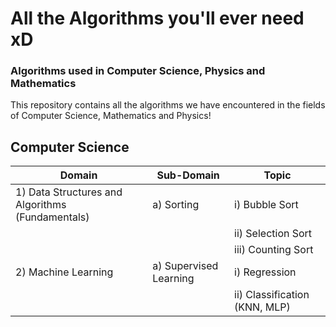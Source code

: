 # All the Algorithms you'll ever need xD
### Algorithms used in Computer Science, Physics and Mathematics

This repository contains all the algorithms we have encountered in the fields of Computer Science, Mathematics and Physics!


## Computer Science
<p>

<!--
(I) Basic - <br>
    1) Bubble Sort <br>
    2) Selection Sort <br>
    3) Counting Sort <br>
    4) Graph Traversal <br>
        i) Breadth First Search <br>
        ii) Depth First Search <br>
<b><i>1) Data Structures and Algorithms (Fundamentals)</i></b>
<ol>
    <li><i>a) Sorting -</i>
        <ol>
-->

<table>
    <thead>
        <th>Domain</th>
        <th>Sub-Domain</th>
        <th>Topic</th>
    </thead>
    <tr>
        <td>1) Data Structures and Algorithms (Fundamentals)</td>
        <td>a) Sorting</td>
        <td>i) Bubble Sort</td>
    </tr>
    <tr>
        <td></td>
        <td></td>
        <td>ii) Selection Sort</td>
    </tr>
    <tr>
        <td></td>
        <td></td>
        <td>iii) Counting Sort</td>
    </tr>
    <tr>
        <td>2) Machine Learning</td>
        <td>a) Supervised Learning</td>
        <td>i) Regression</td>
    </tr>
    <tr>
        <td></td>
        <td></td>
        <td>ii) Classification (KNN, MLP)</td>


</p>

<!--
## Physics
Work in Progress..
-->
